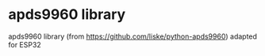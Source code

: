 # apds9960 library
apds9960 library (from https://github.com/liske/python-apds9960) adapted for ESP32
